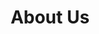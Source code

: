 ---
title: About Us
cascade:
  rss: false
  jsonld-template: /articles
  jsonld:
    "@type": Article
---